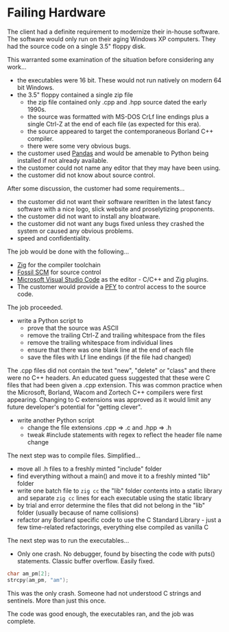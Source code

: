 # Failing Hardware

The client had a definite requirement to modernize their in-house software. The software would only run on their aging Windows XP computers. They had the source code on a single 3.5" floppy disk.

This warranted some examination of the situation before considering any work…

- the executables were 16 bit. These would not run natively on modern 64 bit Windows.
- the 3.5" floppy contained a single zip file
  - the zip file contained only .cpp and .hpp source dated the early 1990s.
  - the source was formatted with MS-DOS CrLf line endings plus a single Ctrl-Z at the end of each file (as expected for this era).
  - the source appeared to target the contemporaneous Borland C++ compiler.
  - there were some very obvious bugs.
- the customer used [Pandas](https://pandas.pydata.org/) and would be amenable to Python being installed if not already available.
- the customer could not name any editor that they may have been using.
- the customer did not know about source control.

After some discussion, the customer had some requirements…

- the customer did not want their software rewritten in the latest fancy software with a nice logo, slick website and proselytizing proponents.
- the customer did not want to install any bloatware.
- the customer did not want any bugs fixed unless they crashed the system or caused any obvious problems.
- speed and confidentiality.

The job would be done with the following…

- [Zig](https://ziglang.org/) for the compiler toolchain
- [Fossil SCM](https://fossil-scm.org/) for source control
- [Microsoft Visual Studio Code](https://code.visualstudio.com/) as the editor - C/C++ and Zig plugins.
- The customer would provide a [PFY](https://en.wiktionary.org/wiki/PFY) to control access to the source code.

The job proceeded.

- write a Python script to
    - prove that the source was ASCII
    - remove the trailing Ctrl-Z and trailing whitespace from the files
    - remove the trailing whitespace from individual lines
    - ensure that there was one blank line at the end of each file
    - save the files with Lf line endings (if the file had changed)

The .cpp files did not contain the text "new", "delete" or "class" and there were no C++ headers. An educated guess suggested that these were C files that had been given a .cpp extension. This was common practice when the Microsoft, Borland, Wacom and Zortech C++ compilers were first appearing. Changing to C extensions was approved as it would limit any future developer's potential for "getting clever".

- write another Python script
    - change the file extensions .cpp ⇒ .c and .hpp ⇒ .h
    - tweak #include statements with regex to reflect the header file name change

The next step was to compile files. Simplified…

- move all .h files to a freshly minted "include" folder
- find everything without a main() and move it to a freshly minted "lib" folder
- write one batch file to `zig cc` the "lib" folder contents into a static library and separate `zig cc` lines for each executable using the static library
- by trial and error determine the files that did not belong in the "lib" folder (usually because of name collisions)
- refactor any Borland specific code to use the C Standard Library - just a few time-related refactorings, everything else compiled as vanilla C

The next step was to run the executables…

- Only one crash. No debugger, found by bisecting the code with puts() statements. Classic buffer overflow. Easily fixed.
```C
char am_pm[2];
strcpy(am_pm, "am");
```
This was the only crash. Someone had not understood C strings and sentinels. More than just this once.

The code was good enough, the executables ran, and the job was complete.


